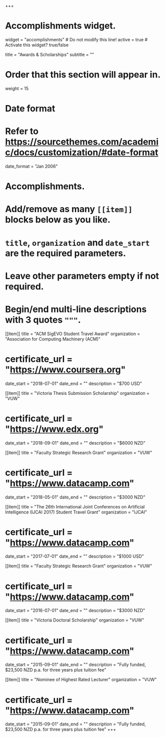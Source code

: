 +++
# Accomplishments widget.
widget = "accomplishments"  # Do not modify this line!
active = true  # Activate this widget? true/false

title = "Awards & Scholarships"
subtitle = ""

# Order that this section will appear in.
weight = 15

# Date format
#   Refer to https://sourcethemes.com/academic/docs/customization/#date-format
date_format = "Jan 2006"

# Accomplishments.
#   Add/remove as many `[[item]]` blocks below as you like.
#   `title`, `organization` and `date_start` are the required parameters.
#   Leave other parameters empty if not required.
#   Begin/end multi-line descriptions with 3 quotes `"""`.

[[item]]
  title = "ACM SigEVO Student Travel Award"
  organization = "Association for Computing Machinery (ACM)"
  # certificate_url = "https://www.coursera.org"
  date_start = "2018-07-01"
  date_end = ""
  description = "$700 USD"

[[item]]
  title = "Victoria Thesis Submission Scholarship"
  organization = "VUW"
  # certificate_url = "https://www.edx.org"
  date_start = "2018-09-01"
  date_end = ""
  description = "$6000 NZD"
  
[[item]]
  title = "Faculty Strategic Research Grant"
  organization = "VUW"
  # certificate_url = "https://www.datacamp.com"
  date_start = "2018-05-01"
  date_end = ""
  description = "$3000 NZD"

[[item]]
  title = "The 26th International Joint Conferences on Artificial Intelligence (IJCAI 2017) Student Travel Grant"
  organization = "IJCAI"
  # certificate_url = "https://www.datacamp.com"
  date_start = "2017-07-01"
  date_end = ""
  description = "$1000 USD"

[[item]]
  title = "Faculty Strategic Research Grant"
  organization = "VUW"
  # certificate_url = "https://www.datacamp.com"
  date_start = "2016-07-01"
  date_end = ""
  description = "$3000 NZD"

[[item]]
  title = "Victoria Doctoral Scholarship"
  organization = "VUW"
  # certificate_url = "https://www.datacamp.com"
  date_start = "2015-09-01"
  date_end = ""
  description = "Fully funded, $23,500 NZD p.a. for three years plus tuition fee"

[[item]]
  title = "Nominee of Highest Rated Lecturer"
  organization = "VUW"
  # certificate_url = "https://www.datacamp.com"
  date_start = "2015-09-01"
  date_end = ""
  description = "Fully funded, $23,500 NZD p.a. for three years plus tuition fee"
+++
